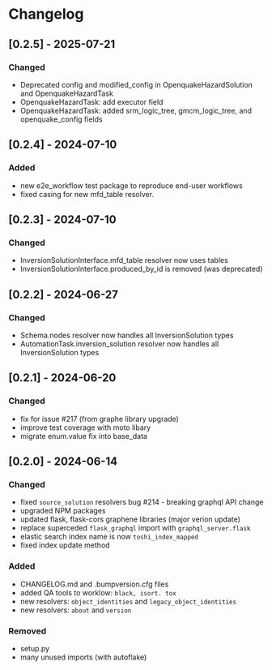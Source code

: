 # Changelog



## [0.2.5] - 2025-07-21
### Changed
 - Deprecated config and modified_config in OpenquakeHazardSolution and OpenquakeHazardTask
 - OpenquakeHazardTask: add executor field
 - OpenquakeHazardTask: added srm_logic_tree, gmcm_logic_tree, and openquake_config fields


## [0.2.4] - 2024-07-10
### Added
 - new e2e_workflow test package to reproduce end-user workflows
 - fixed casing for new  mfd_table resolver.

## [0.2.3] - 2024-07-10
### Changed
 - InversionSolutionInterface.mfd_table resolver now uses tables
 - InversionSolutionInterface.produced_by_id is removed (was deprecated)


## [0.2.2] - 2024-06-27
### Changed
 - Schema.nodes resolver now handles all InversionSolution types
 - AutomationTask.inversion_solution resolver now handles all InversionSolution types

## [0.2.1] - 2024-06-20

### Changed
 - fix for issue #217 (from graphe library upgrade)
 - improve test coverage with moto libary
 - migrate enum.value fix into base_data

## [0.2.0] - 2024-06-14

### Changed
 - fixed `source_solution` resolvers bug #214 - breaking graphql API change
 - upgraded NPM packages
 - updated flask, flask-cors graphene libraries (major verion update)
 - replace superceded `flask_graphql` import with `graphql_server.flask`
 - elastic search index name is now `toshi_index_mapped`
 - fixed index update method

### Added
 - CHANGELOG.md and .bumpversion.cfg files
 - added QA tools to worklow: `black, isort. tox`
 - new resolvers: `object_identities` and `legacy_object_identities`
 - new resolvers: `about` and `version`

### Removed
 - setup.py
 - many unused imports (with autoflake)